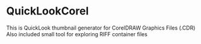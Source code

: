 QuickLookCorel
==============

This is QuickLook thumbnail generator for CorelDRAW Graphics Files (.CDR)
Also included small tool for exploring RIFF container files
